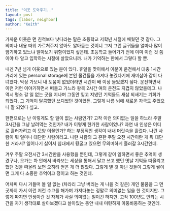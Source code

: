 ```yaml
---
title: "이웃 도와주기.."
layout: post
tags: [labor, neighbor]
author: "Keith"
---
```


가까운 이웃은 먼 친척보다 낫다라는 말은 초등학교 저학년 시절에 배웠던 것 같다. 그 의미나 내용 따위 가르쳐주지 않아도 알아듣는 것이니 그저 그런 글귀들을 얼마나 많이 암기하고 있느냐 알아보기 위함이었지 싶은데. 초등학교 들어가기 전에 이미 이런 것 쯤이야 다 알고 입학하는 시절에 살았으니까. 내가 기억하는 한에서 그렇다 할 뿐.

내겐 7년 넘게 이웃으로 있는 분이 있다. 휴일을 맞이해서 이분이 운전해서 대충 1시간 거리에 있는 personal storage에 본인 물건들을 가져다 놓겠다기에 재미삼아 같이 다녀왔다. 막상 가보니 내 도움이 없었더라면 시간이 배 이상 들었겠지 싶다. 운전하면서 이런 저런 이야기하면서 떠들고 가느라 왕복 2시간 여의 운전도 지겹지 않았을테고. 나 역시 평소 갈 일 없는 곳을 지나며 그동안 잊고 지냈던 기억들도 새삼 되새기는 기회가 되었다. 그 기억이 달콤했던 쓰디썼던 것이었든. 그렇게 나름 뇌에 새로운 자극도 주었으니 잘 되었다 싶고. 

한편으로는 난 이렇게도 할 일이 없는 사람인가? 고작 이런 의미없는 일을 하느라 주말 3시간을 그냥 날려먹는 것인가? 내가 이렇게 한가한 사람이었나? 과연 내 인생은 어디로 흘러가려고 이 모양 이꼴인가? 하는 부정적인 생각이 내내 머릿속을 흘렀다. 나란 사람이 뭐 얼마나 대단한 사람이라고. 나란 사람의 그 흔한 주말 오전 시간이란 게 뭐 대단한 거라서? 일어나기 싫어서 침대에서 뒹굴고 있으면 무의미하게 흘러갈 3시간인데.

겨우 주말 오전시간 3시간만을 사용했을 뿐인데, 그렇게 같이 일하면서 좋은 추억이 생겼구나, 오가는 차 안에서 바라보는 세상을 통해서 달고 쓰고 했던 옛날 기억들 떠올리고 했던 것을 떠올려 보면 오히려 얻은 게 더 많았다. 그렇게 별 것 아닌 것들이 그렇게 쌓이면 그게 다 소중한 추억이고 정이고 하는 것인데. 

어차피 다시 거들떠 볼 일 없는 (차라리 그냥 버리는 게 나을 것 같은) 개인 물품을 그 먼곳까지 가서 이런 저런 수고를 해가며 가져다놓는 정말로 의미없는 일을 한 것이지만. 그렇게 따지면 인생이란 것 자체가 사실 의미없는 일이긴 하지만. 고작 100년도 안되는 시간을 자기 생각대로 살아보겠다고 살아있는 동안 내내 미련하게 아둥바둥하는 것인데. 